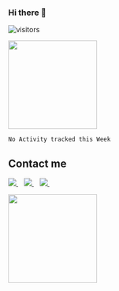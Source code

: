 ### Hi there 👋

<!--
**Zohaib58/Zohaib58** is a ✨ _special_ ✨ repository because its `README.md` (this file) appears on your GitHub profile.

Here are some ideas to get you started:

- 🔭 I’m currently working on ...
- 🌱 I’m currently learning ...
- 👯 I’m looking to collaborate on ...
- 🤔 I’m looking for help with ...
- 💬 Ask me about ...
- 📫 How to reach me: ...
- 😄 Pronouns: ...
- ⚡ Fun fact: ...
-->
![visitors](https://visitor-badge.glitch.me/badge?page_id=page.id)

<img height="180em" src="https://github-readme-stats.vercel.app/api?username=Zohaib58&show_icons=true&hide_border=true&&count_private=true&include_all_commits=true" />

<!--START_SECTION:waka-->
```text
No Activity tracked this Week
```
<!--END_SECTION:waka-->

## Contact me

<p>
  
  <a href="https://www.linkedin.com/in/zohaib-azam-55212a1b2">
    <img src="https://img.shields.io/badge/linkedin-%230077B5.svg?&style=for-the-badge&logo=linkedin&logoColor=white" />
  </a>&nbsp;&nbsp;
   <a href="https://mail.google.com/mail/u/?authuser=user@gmail.com/">
    <img src="https://img.shields.io/badge/Gmail-D14836?style=for-the-badge&logo=gmail&logoColor=white" />        
  </a>&nbsp;&nbsp;
  <a href="https://www.facebook.com/zohaibazam.332/">
    <img src="https://img.shields.io/badge/Facebook-1877F2?style=for-the-badge&logo=facebook&logoColor=white" />        
  </a>&nbsp;&nbsp;
  	
  
</p>



<img height="180em" src="https://github-readme-stats.vercel.app/api/top-langs/?username=Zohaib58" />
